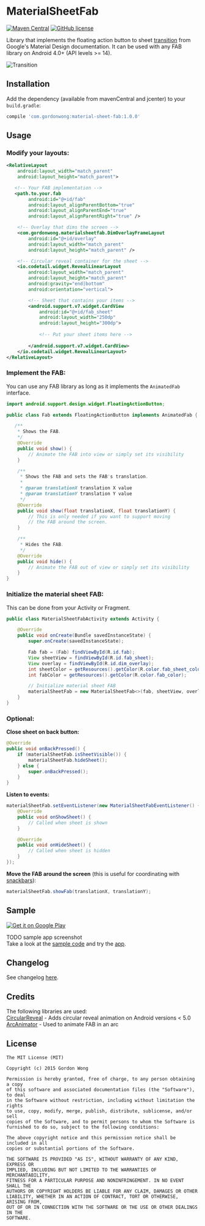 # MaterialSheetFab
[![Maven Central](https://img.shields.io/maven-central/v/com.gordonwong/material-sheet-fab.svg)](https://oss.sonatype.org/content/repositories/releases/com/gordonwong/material-sheet-fab/)
[![GitHub license](https://img.shields.io/badge/license-MIT-blue.svg)](https://raw.githubusercontent.com/gowong/material-sheet-fab/master/LICENSE)

Library that implements the floating action button to sheet [transition](https://www.google.com/design/spec/components/buttons-floating-action-button.html#buttons-floating-action-button-transitions) from Google's Material Design documentation. It can be used with any FAB library on Android 4.0+ (API levels >= 14).  

![Transition](art/bgmonitor.gif)

## Installation
Add the dependency (available from mavenCentral and jcenter) to your `build.gradle`:  
```groovy
compile 'com.gordonwong:material-sheet-fab:1.0.0'
```

## Usage
### Modify your layouts:  
```xml
<RelativeLayout
    android:layout_width="match_parent"
    android:layout_height="match_parent">

   <!-- Your FAB implementation -->
   <path.to.your.fab
        android:id="@+id/fab"
        android:layout_alignParentBottom="true"
        android:layout_alignParentEnd="true"
        android:layout_alignParentRight="true" />

    <!-- Overlay that dims the screen -->
    <com.gordonwong.materialsheetfab.DimOverlayFrameLayout
        android:id="@+id/overlay"
        android:layout_width="match_parent"
        android:layout_height="match_parent" />

    <!-- Circular reveal container for the sheet -->
    <io.codetail.widget.RevealLinearLayout
        android:layout_width="match_parent"
        android:layout_height="match_parent"
        android:gravity="end|bottom"
        android:orientation="vertical">

        <!-- Sheet that contains your items -->
        <android.support.v7.widget.CardView
            android:id="@+id/fab_sheet"
            android:layout_width="250dp"
            android:layout_height="300dp">
            
            <!-- Put your sheet items here -->
            
        </android.support.v7.widget.CardView>
    </io.codetail.widget.RevealLinearLayout>
</RelativeLayout>
```

### Implement the FAB:  
You can use any FAB library as long as it implements the `AnimatedFab` interface.  
```java
import android.support.design.widget.FloatingActionButton;

public class Fab extends FloatingActionButton implements AnimatedFab {

   /**
    * Shows the FAB.
    */
    @Override
    public void show() {
        // Animate the FAB into view or simply set its visibility
    }

    /**
     * Shows the FAB and sets the FAB's translation.
     *
     * @param translationX translation X value
     * @param translationY translation Y value
     */
    @Override
    public void show(float translationX, float translationY) {
        // This is only needed if you want to support moving
        // the FAB around the screen.
    }

    /**
     * Hides the FAB.
     */
    @Override
    public void hide() {
        // Animate the FAB out of view or simply set its visibility
    }
}
```

### Initialize the material sheet FAB:  
This can be done from your Activity or Fragment.  
```java
public class MaterialSheetFabActivity extends Activity {

    @Override
    public void onCreate(Bundle savedInstanceState) {
        super.onCreate(savedInstanceState);

        Fab fab = (Fab) findViewById(R.id.fab);
        View sheetView = findViewById(R.id.fab_sheet);
        View overlay = findViewById(R.id.dim_overlay);
        int sheetColor = getResources().getColor(R.color.fab_sheet_color);
        int fabColor = getResources().getColor(R.color.fab_color);

        // Initialize material sheet FAB
        materialSheetFab = new MaterialSheetFab<>(fab, sheetView, overlay, sheetColor, fabColor);
    }
}
```

### Optional:
**Close sheet on back button:**  
```java
@Override
public void onBackPressed() {
    if (materialSheetFab.isSheetVisible()) {
        materialSheetFab.hideSheet();
    } else {
        super.onBackPressed();
    }
}
```

**Listen to events:**  
```java
materialSheetFab.setEventListener(new MaterialSheetFabEventListener() {
    @Override
    public void onShowSheet() {
        // Called when sheet is shown
    }

    @Override
    public void onHideSheet() {
        // Called when sheet is hidden
    }
});
```

**Move the FAB around the screen** (this is useful for coordinating with [snackbars](http://www.google.com/design/spec/components/snackbars-toasts.html)):  
```java
materialSheetFab.showFab(translationX, translationY);
```


## Sample
<a href="https://play.google.com/store/apps/details?id=com.gordonwong.materialsheetfab">
  <img alt="Get it on Google Play"
       src="https://developer.android.com/images/brand/en_generic_rgb_wo_60.png" />
</a>

TODO sample app screenshot  
Take a look at the [sample code](./sample/) and try the [app](https://play.google.com/store/apps/details?id=com.gordonwong.materialsheetfab).

## Changelog
See changelog [here](./CHANGELOG.md).

## Credits
The following libraries are used:  
[CircularReveal](https://github.com/ozodrukh/CircularReveal) - Adds circular reveal animation on Android versions < 5.0  
[ArcAnimator](https://github.com/asyl/ArcAnimator) - Used to animate FAB in an arc

## License
```
The MIT License (MIT)

Copyright (c) 2015 Gordon Wong

Permission is hereby granted, free of charge, to any person obtaining a copy
of this software and associated documentation files (the "Software"), to deal
in the Software without restriction, including without limitation the rights
to use, copy, modify, merge, publish, distribute, sublicense, and/or sell
copies of the Software, and to permit persons to whom the Software is
furnished to do so, subject to the following conditions:

The above copyright notice and this permission notice shall be included in all
copies or substantial portions of the Software.

THE SOFTWARE IS PROVIDED "AS IS", WITHOUT WARRANTY OF ANY KIND, EXPRESS OR
IMPLIED, INCLUDING BUT NOT LIMITED TO THE WARRANTIES OF MERCHANTABILITY,
FITNESS FOR A PARTICULAR PURPOSE AND NONINFRINGEMENT. IN NO EVENT SHALL THE
AUTHORS OR COPYRIGHT HOLDERS BE LIABLE FOR ANY CLAIM, DAMAGES OR OTHER
LIABILITY, WHETHER IN AN ACTION OF CONTRACT, TORT OR OTHERWISE, ARISING FROM,
OUT OF OR IN CONNECTION WITH THE SOFTWARE OR THE USE OR OTHER DEALINGS IN THE
SOFTWARE.
```
